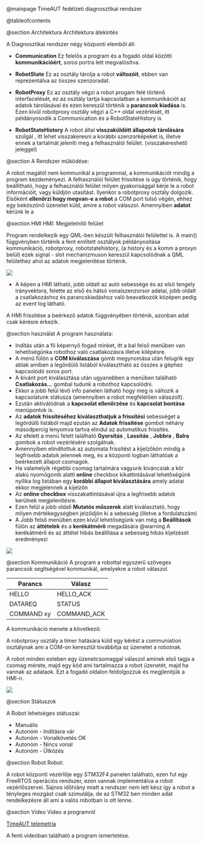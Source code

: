  @mainpage TimeAUT fedélzeti diagnosztikai rendszer

 @tableofcontents

 @section Architektura Architektura átekintés

 A Diagnosztikai rendszer négy központi elemből áll:

 * **Communication**
 Ez felelős a program és a fogadó oldal közötti **kommunikációért**, soros portra lett megvalósítva.

 * **RobotState**
 Ez az osztály tárolja a robot **változóit**, ebben van reprezentálva az összes szenzoradat.

 * **RobotProxy**
 Ez az osztály végzi a robot progam felé történő interfacelését, ez az osztály tartja kapcsolatban a kommunikációt
 az adatok tárolásával és ezen kereszül történik a **parancsok kiadása** is.
 Ezen kívül robotproxy osztály végzi a C++ oldal vezérlését, itt példányosodik a Communication és a RobotStateHistory is

 * **RobotStateHistory**
 A robot által **visszaküldött állapotok tárolására** szolgál , itt lehet visszakeresni a korábbi szenzorképeket is,
 illetve ennek a tartalmát jeleníti meg a felhasználói felület. (visszakereshető jeleggel)

 @section A Rendszer működése:

A robot magától nem kommunikál a programmal, a kommunikációt mindíg a program kezdeményezi. A felhasználói felület frissítése is úgy történik,
hogy beállítható, hogy a felhasználói felület milyen gyakorisággal kérje le a robot információit, vagy küldjön utasítást.
Ilyenkor a robotproxy osztály dolgozik.
Elsőként **ellenőrzi hogy megvan-e a robot** a COM port tulsó végén, ehhez egy beköszönő üzenetet küld, amire a robot válaszol.
Amennyiben **adatot** kérünk le a


  @section HMI HMI: Megjelelnítő felület

Program rendelkezik egy QML-ben készült felhasználói felülettel is.
 A main() függvényben történik a fent említett osztályok példányosítása kommunikáció, robotproxy, robotstatehistory, (a history és a komm a proxyn belül)
    ezek signal - slot mechanizmuson kereszül kapcsolódnak a QML felülethez ahol az adatok megjelenítése történik.

![](HMI.jpg)

  * A képen a HMI látható, jobb oldalt az autó sebessége és az első tengely irányvektora,
  felette az első és hátsó vonalszenzorsor adatai, jobb oldalt a csatlakozáshoz és parancskiadáshoz való beavatkozók
  középen pedig az event log látható.

A HMI frissítése a beérkező adatok függvényében történik, azonban adat csak kérésre érkezik.

 @section használat A program használata:
 * Indítás után a fő képernyő fogad minket, itt a bal felső menüben van lehetőségünka  robothoz való csatlakozásra illetve kilépésre.
 * A menü fülön a **COM kiválaszása** gomb megynomása után felugrik egy ablak amiben a legördülő listából kiválasztható az összes a géphez kapcsolódó soros port.
 * A kívánt port kiválasztása után ugyanebben a menüben található **Csatlakozás...** gombal tudunk a robothoz kapcsolódni.
 * Ekkor a jobb felül lévő info panelen látható hogy meg is változik a kapcsolatunk státusza (amennyiben a robot megfelelően válaszolt).
 * Ezután aktiválódnak a **kapcsolat ellenőrzése** és **kapcsolat bontása** menüpontok is.
 * Az **adatok frissítéséhez kiválaszthatjuk a frissítési** sebességet a legördülő listából majd ezután az **Adatok frissítése** gombot néhány másodpercig lenyomva tartva elindul az automatikus frissítés.
 * Az efelett a menü felett található **Gyorsítás** , **Lassítás** , **Jobbra** , **Balra** gombok a robot vezérlésére szolgálnak.
 * Amennyiben elindítottuk az automata frissítést a kijelzőkön mindíg a legfrisebb adatok jelennek meg, és a központi logban láthatóak a beérkezett állapot csomagok.
 * Ha valamelyik régebbi csomag tartalmára vagyunk kíváncsiak a kör alakú nyomógomb alatti **online** checkbox kikattintásával lehetőségünk nyílika  log listában egy **korábbi állapot kiválasztására** amely adatai ekkor megjelennek a kijelzőn
 * Az **online checkbox** visszakattintásával újra a legfrisebb adatok kerülnek megjelenítésre.
 * Ezen felül a jobb oldali **Mutatós műszerek** alatt kiválasztató, hogy milyen mértékegységben jelződjön ki a sebesség (illetve a fordulatszám)
 * A Jobb felső menüben ezen kívül lehetőségünk van még a **Beállítások** fülön az **áttételek** és a **kerékátmérő** megadására
 @warning A kerékátmérő és az áttétel hibás beállítása a sebesség hibás kijelzését eredményezi

![](UPDATE.png)

  @section Kommunikáció
  A program a robottal egyszerű szöveges parancsok segítségével kommunikál, amelyekre a robot válaszol.

 | Parancs       | Válasz        |
 | ------------- |---------------|
 | HELLO         | HELLO_ACK     |
 | DATAREQ       | STATUS        |
 | COMMAND xy    | COMMAND_ACK   |

A kommunikáció menete a következő:

A robotproxy osztály a timer hatására küld egy kérést a communiation osztálynak ami a COM-on keresztül továbbítja az üzenetet a robotnak.

A robot minden esteben egy üzenetcsomaggal válaszol aminek első tagja a csomag mérete, majd egy kód ami tartalmazza a robot üzenetét, majd ha vannak az adataok.
Ezt a fogadó oldalon feldolgozzuk és megjlenítjük a HMI-n.

![](KOMM.png)

@section Státuszok


A Robot lehetséges státuszai:

* Manuális
* Autonóm - Indításra vár
* Autonóm - Vonalkövetés OK
* Autonóm - Nincs vonal
* Autonóm - Ütközés

 @section Robot Robot:

  A robot központi vezérlője egy STM32F4 panelen található, ezen fut egy FreeRTOS operációs rendszer, ezen vannak implementálva
  a robot vezérlőszervei. Sajnos időhiány miatt a rendszer nem lett kész így a robot a tényleges mozgást csak szimulálja, de
  az STM32 ben minden adat rendelkezésre áll ami a valós robotban is ott lenne.

@section Video Video a programról

[TimeAUT telemetria](https://youtu.be/qujEQ3mOBeo)

A fenti videóban található a program ismertetése.


